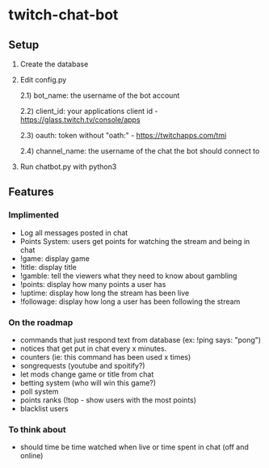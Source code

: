 # twitch-chat-bot

## Setup
1) Create the database
2) Edit config.py

	2.1) bot_name: the username of the bot account
	
	2.2) client_id: your applications client id - https://glass.twitch.tv/console/apps
	
	2.3) oauth: token without "oath:" - https://twitchapps.com/tmi
	
	2.4) channel_name: the username of the chat the bot should connect to
	
3) Run chatbot.py with python3

## Features

### Implimented

- Log all messages posted in chat
- Points System: users get points for watching the stream and being in chat
- !game: display game
- !title: display title
- !gamble: tell the viewers what they need to know about gambling
- !points: display how many points a user has
- !uptime: display how long the stream has been live
- !followage: display how long a user has been following the stream

### On the roadmap

- commands that just respond text from database (ex: !ping says: "pong")
- notices that get put in chat every x minutes.
- counters (ie: this command has been used x times)
- songrequests (youtube and spoitify?)
- let mods change game or title from chat
- betting system (who will win this game?)
- poll system
- points ranks (!top - show users with the most points)
- blacklist users

### To think about
- should time be time watched when live or time spent in chat (off and online)